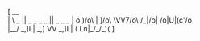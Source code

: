 [ __                                          
|  \  _  ||  _       _   _  _ ||  _     _  _ 
| o )/o\ | ]/o\ \VV7/o\ /_|/o\| \/o\|U|(c'/o\
|__/ \_,]L| \_,] VV \_,]L| \( Ln|\_/\_/\_)\( ]
                                             

